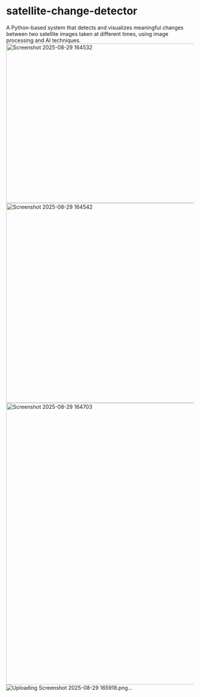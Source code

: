 # satellite-change-detector
A Python-based system that detects and visualizes meaningful changes between two satellite images taken at different times, using image processing and AI techniques.
<img width="1625" height="427" alt="Screenshot 2025-08-29 164532" src="https://github.com/user-attachments/assets/1f6d6601-94ca-4b48-8031-946bb3964b66" />
<img width="1765" height="535" alt="Screenshot 2025-08-29 164542" src="https://github.com/user-attachments/assets/db9c2fe1-f532-40f5-be0a-d9808a496359" />
<img width="1472" height="754" alt="Screenshot 2025-08-29 164703" src="https://github.com/user-attachments/assets/db08de0d-dfee-4df8-be23-9fce4f700a1b" />
![Uploading Screenshot 2025-08-29 165918.png…]()
